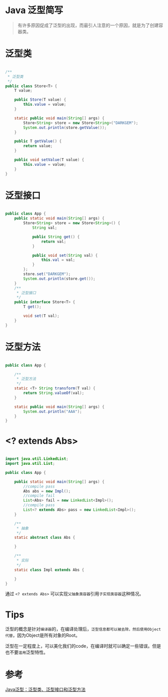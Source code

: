 # Java 泛型简写

> 有许多原因促成了泛型的出现，而最引人注意的一个原因，就是为了创建容器类。

# 泛型类

```java

/**
 * 泛型类
 */
public class Store<T> {
    T value;

    public Store(T value) {
        this.value = value;
    }

    static public void main(String[] args) {
        Store<String> store = new Store<String>("DARKGEM");
        System.out.println(store.getValue());
    }

    public T getValue() {
        return value;
    }

    public void setValue(T value) {
        this.value = value;
    }
}

```

# 泛型接口

```java

public class App {
    public static void main(String[] args) {
        Store<String> store = new Store<String>() {
            String val;

            public String get() {
                return val;
            }

            public void set(String val) {
                this.val = val;
            }
        };
        store.set("DARKGEM");
        System.out.println(store.get());
    }
    /**
     * 泛型接口
     */
    public interface Store<T> {
        T get();

        void set(T val);
    }
}

```

# 泛型方法

```java

public class App {

    /**
     * 泛型方法
     */
    static <T> String transform(T val) {
        return String.valueOf(val);
    }

    static public void main(String[] args) {
        System.out.println("AAA");
    }
}

```
# <? extends Abs>

```java

import java.util.LinkedList;
import java.util.List;

public class App {

    public static void main(String[] args) {
        //compile pass
        Abs abs = new Impl();
        //compile fail
        List<Abs> fail = new LinkedList<Impl>();
        //compile pass
        List<? extends Abs> pass = new LinkedList<Impl>();
    }

    /**
     * 抽象
     */
    static abstract class Abs {

    }

    /**
     * 实际
     */
    static class Impl extends Abs {

    }
}

```

通过 `<? extends Abs>` 可以实现`父抽象类容器`引用`子实现类容器`这种情况。

# Tips

泛型的概念是针对`编译器`的，在编译处理后，`泛型信息都可以被去除，然后使用Object代替`，因为Object是所有对象的Root。

泛型在一定程度上，可以美化我们的code，在编译时就可以确定一些错误。但是也不要`滥用`泛型特性。

# 参考

[Java泛型：泛型类、泛型接口和泛型方法](https://segmentfault.com/a/1190000002646193)